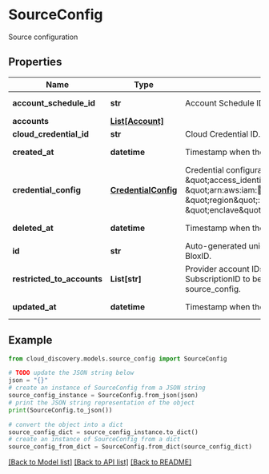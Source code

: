 # SourceConfig

Source configuration

## Properties

Name | Type | Description | Notes
------------ | ------------- | ------------- | -------------
**account_schedule_id** | **str** | Account Schedule ID. | [optional] [readonly] 
**accounts** | [**List[Account]**](Account.md) |  | [optional] 
**cloud_credential_id** | **str** | Cloud Credential ID. | [optional] 
**created_at** | **datetime** | Timestamp when the object has been created. | [optional] [readonly] 
**credential_config** | [**CredentialConfig**](CredentialConfig.md) | Credential configuration. Ex.: &#39;{    \&quot;access_identifier\&quot;: \&quot;arn:aws:iam::1234:role/access_for_discovery\&quot;,    \&quot;region\&quot;: \&quot;us-east-1\&quot;,    \&quot;enclave\&quot;: \&quot;commercial/gov\&quot;  }&#39;. | [optional] 
**deleted_at** | **datetime** | Timestamp when the object has been deleted. | [optional] [readonly] 
**id** | **str** | Auto-generated unique source config ID. Format BloxID. | [optional] 
**restricted_to_accounts** | **List[str]** | Provider account IDs such as accountID/ SubscriptionID to be restricted for a given source_config. | [optional] 
**updated_at** | **datetime** | Timestamp when the object has been updated. | [optional] [readonly] 

## Example

```python
from cloud_discovery.models.source_config import SourceConfig

# TODO update the JSON string below
json = "{}"
# create an instance of SourceConfig from a JSON string
source_config_instance = SourceConfig.from_json(json)
# print the JSON string representation of the object
print(SourceConfig.to_json())

# convert the object into a dict
source_config_dict = source_config_instance.to_dict()
# create an instance of SourceConfig from a dict
source_config_from_dict = SourceConfig.from_dict(source_config_dict)
```
[[Back to Model list]](../README.md#documentation-for-models) [[Back to API list]](../README.md#documentation-for-api-endpoints) [[Back to README]](../README.md)


